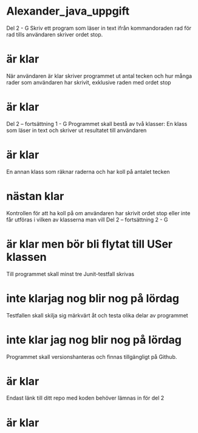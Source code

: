 # Alexander_java_uppgift
Del 2 - G
 Skriv ett program som läser in text ifrån
kommandoraden rad för rad tills användaren
skriver ordet stop.
# är klar 
När användaren är klar skriver programmet ut
antal tecken och hur många rader som
användaren har skrivit, exklusive raden med
ordet stop
# är klar 
Del 2 – fortsättning 1 - G
 Programmet skall bestå av två klasser:
  En klass som läser in text och skriver ut
resultatet till användaren
#   är klar

  En annan klass som räknar raderna och har
koll på antalet tecken
# nästan klar

 Kontrollen för att ha koll på om användaren
har skrivit ordet stop eller inte får utföras i
vilken av klasserna man vill
Del 2 – fortsättning 2 - G
#  är klar men bör bli flytat till USer klassen 

  Till programmet skall minst tre Junit-testfall
skrivas
# inte klarjag  nog blir nog på lördag

  Testfallen skall skilja sig märkvärt åt och testa
olika delar av programmet
# inte klar jag  nog blir nog på lördag

  Programmet skall versionshanteras och finnas
tillgängligt på Github.
# är klar

  Endast länk till ditt repo med koden behöver
lämnas in för del 2
# är klar
